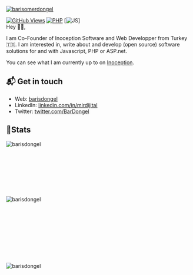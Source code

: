 [![barisomerdongel](https://avatars.githubusercontent.com/u/29428301?v=4)][1]

[![GitHub Views](https://komarev.com/ghpvc/?username=barisdongel&color=FAC151)][1]
[![PHP](https://img.shields.io/badge/php-Fan-FAC151.svg?logo=php&logoWidth=20)](https://github.com/barisdongel)
[![JS](https://img.shields.io/badge/JS-FAN-brightgreen)]
</br>
Hey 👋🏻,

I am Co-Founder of Inoception Software and Web Developper from Turkey
🇹🇷. I am interested in, write about and develop (open source) software solutions
for and with Javascript, PHP or ASP.net.

You can see what I am currently up to on [Inoception][4].

## 📬 Get in touch

- Web: [barisdongel][1]
- LinkedIn: [linkedin.com/in/mirdijital][2]
- Twitter: [twitter.com/BarDongel][3]


## 📝Stats
<p><img align="left" src="https://github-readme-stats.vercel.app/api/top-langs?username=barisdongel&show_icons=true&locale=en&layout=compact" alt="barisdongel" /></p>
<br/><br/><br/><br/><br/><br/><br/><br/>
<p>&nbsp;<img align="left" src="https://github-readme-stats.vercel.app/api?username=barisdongel&show_icons=true&locale=en" alt="barisdongel" /></p>
<br/><br/><br/><br/><br/><br/><br/><br/>
<p><img align="left" src="https://github-readme-streak-stats.herokuapp.com/?user=barisdongel&" alt="barisdongel" /></p>

[1]:
  https://barisdongel.github.io
[2]: https://www.linkedin.com/in/mirdijital/
[3]: https://twitter.com/BarDongel
[4]: https://inoception.com

